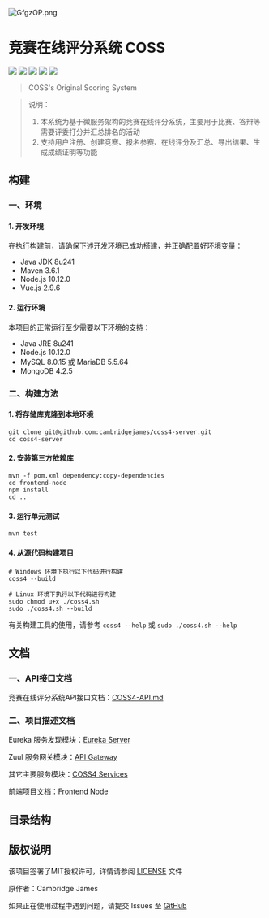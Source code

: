 ![GfgzOP.png](https://s1.ax1x.com/2020/04/08/GfgzOP.png)
# 竞赛在线评分系统 COSS

![](https://img.shields.io/github/languages/code-size/cambridgejames/coss4-server)
![](https://img.shields.io/github/issues/cambridgejames/coss4-server)
![](https://img.shields.io/github/downloads/cambridgejames/coss4-server/total)
![](https://img.shields.io/github/v/tag/cambridgejames/coss4-server)
![](https://img.shields.io/github/license/cambridgejames/coss4-server)

> COSS's Original Scoring System

> 说明：
>
> 1. 本系统为基于微服务架构的竞赛在线评分系统，主要用于比赛、答辩等需要评委打分并汇总排名的活动
> 2. 支持用户注册、创建竞赛、报名参赛、在线评分及汇总、导出结果、生成成绩证明等功能

## 构建

### 一、环境

#### 1. 开发环境

在执行构建前，请确保下述开发环境已成功搭建，并正确配置好环境变量：

- Java JDK 8u241
- Maven 3.6.1
- Node.js 10.12.0
- Vue.js 2.9.6

#### 2. 运行环境

本项目的正常运行至少需要以下环境的支持：

- Java JRE 8u241
- Node.js 10.12.0
- MySQL 8.0.15 或 MariaDB 5.5.64
- MongoDB 4.2.5

### 二、构建方法

#### 1. 将存储库克隆到本地环境
```
git clone git@github.com:cambridgejames/coss4-server.git
cd coss4-server
```

#### 2. 安装第三方依赖库
```
mvn -f pom.xml dependency:copy-dependencies
cd frontend-node
npm install
cd ..
```

#### 3. 运行单元测试
```
mvn test
```
   
#### 4. 从源代码构建项目
```
# Windows 环境下执行以下代码进行构建
coss4 --build

# Linux 环境下执行以下代码进行构建
sudo chmod u+x ./coss4.sh
sudo ./coss4.sh --build
```

有关构建工具的使用，请参考 `coss4 --help` 或 `sudo ./coss4.sh --help`

## 文档

### 一、API接口文档

竞赛在线评分系统API接口文档：[COSS4-API.md](./COSS4-API.md)

### 二、项目描述文档

Eureka 服务发现模块：[Eureka Server](./eureka-server/README.md)

Zuul 服务网关模块：[API Gateway](./coss4-api-gateway/README.md)

其它主要服务模块：[COSS4 Services](./coss4-services/README.md)

前端项目文档：[Frontend Node](./frontend-node/README.md)

## 目录结构

## 版权说明

该项目签署了MIT授权许可，详情请参阅 [LICENSE](./LICENSE) 文件

原作者：Cambridge James

如果正在使用过程中遇到问题，请提交 Issues 至 [GitHub](https://github.com/cambridgejames/coss4-server/issues)

